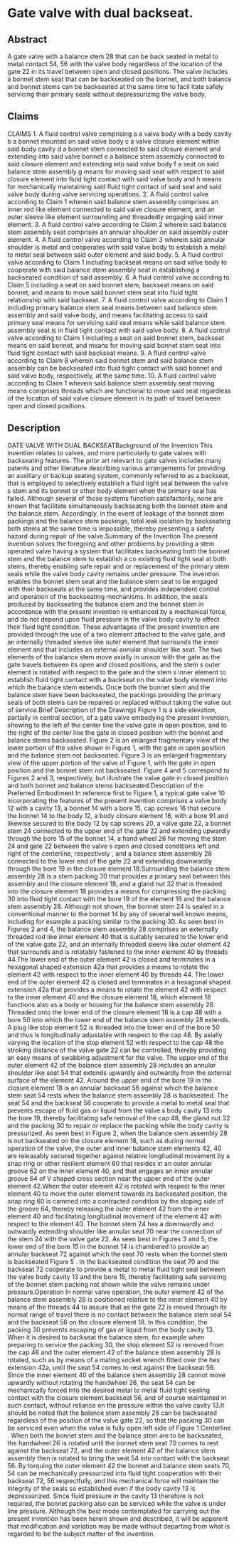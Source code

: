 # Gate valve with dual backseat.

## Abstract
A gate valve with a balance stem 28 that can be back seated in metal to metal contact 54, 56 with the valve body regardless of the location of the gate 22 in its travel between open and closed positions. The valve includes a bonnet stem seat that can be backseated on the bonnet, and both balance and bonnet stems can be backseated at the same time to facil itate safely servicing their primary seals without depressurizing the valve body.

## Claims
CLAIMS 1. A fluid control valve comprising a a valve body with a body cavity b a bonnet mounted on said valve body c a valve closure element within said body cavity d a bonnet stem connected to said closure element and extending into said valve bonnet e a balance stem assembly connected to said closure element and extending into said valve body f a seat on said balance stem assembly g means for moving said seat with respect to said closure element into fluid tight contact with said valve body and h means for mechanically maintaining said fluid tight contact of said seat and said valve body during valve servicing operations. 2. A fluid control valve according to Claim 1 wherein said balance stem assembly comprises an inner rod like element connected to said valve closure element, and an outer sleeve like element surrounding and threadedly engaging said inner element. 3. A fluid control valve according to Claim 2 wherein said balance stem assembly seat comprises an annular shoulder on said assembly outer element. 4. A fluid control valve according to Claim 3 wherein said annular shoulder is metal and cooperates with said valve body to establish a metal to metal seal between said outer element and said body. 5. A fluid control valve according to Claim 1 including backseat means on said valve body to cooperate with said balance stem assembly seat in establishing a backseated condition of said assembly. 6. A fluid control valve according to Claim 5 including a seat on said bonnet stem, backseat means on said bonnet, and means to move said bonnet stem seat into fluid tight relationship with said backseat. 7. A fluid control valve according to Claim 1 including primary balance stem seal means between said balance stem assembly and said valve body, and means facilitating access to said primary seal means for servicing said seal means while said balance stem assembly seat is in fluid tight contact with said valve body. 8. A fluid control valve according to Claim 1 including a seat on said bonnet stem, backseat means on said bonnet, and means for moving said bonnet stem seat into fluid tight contact with said backseat means. 9. A fluid control valve according to Claim 8 wherein said bonnet stem and said balance stem assembly can be backseated into fluid tight contact with said bonnet and said valve body, respectively, at the same time. 10. A fluid control valve according to Claim 1 wherein said balance stem assembly seat moving means comprises threads which are functional to move said seat regardless of the location of said valve closure element in its path of travel between open and closed positions.

## Description
GATE VALVE WITH DUAL BACKSEATBackground of the Invention This invention relates to valves, and more particularly to gate valves with backseating features. The prior art relevant to gate valves includes many patents and other literature describing various arrangements for providing an auxiliary or backup seating system, commonly referred to as a backseat, that is employed to selectively establish a fluid tight seal between the valve s stem and its bonnet or other body element when the primary seal has failed. Although several of those systems function satisfactorily, none are known that facilitate simultaneously backseating both the bonnet stem and the balance stem. Accordingly, in the event of leakage of the bonnet stem packings and the balance stem packings, total leak isolation by backseating both stems at the same time is impossible, thereby presenting a safety hazard during repair of the valve.Summary of the Invention The present invention solves the foregoing and other problems by providing a stem operated valve having a system that facilitates backseating both the bonnet stem and the balance stem to establish a co existing fluid tight seal at both stems, thereby enabling safe repair and or replacement of the primary stem seals while the valve body cavity remains under pressure. The invention enables the bonnet stem seat and the balance stem seat to be engaged with their backseats at the same time, and provides independent control and operation of the backseating mechanisms. In addition, the seals produced by backseating the balance stem and the bonnet stem in accordance with the present invention re enhanced by a mechanical force, and do not depend upon fluid pressure in the valve body cavity to effect their fluid tight condition. These advantages of the present invention are provided through the use of a two element attached to the valve gate, and an internally threaded sleeve like outer element that surrounds the inner element and that includes an external annular shoulder like seat. The two elements of the balance stem move axially in unison with the gate as the gate travels between its open and closed positions, and the stem s outer element is rotated with respect to the gate and the stem s inner element to establish fluid tight contact with a backseat on the valve body element into which the balance stem extends. Once both the bonnet stem and the balance stem have been backseated, the packings providing the primary seals of both stems can be repaired or replaced without taking the valve out of service.Brief Description of the Drawings Figure 1 is a side elevation, partially in central section, of a gate valve embodying the present invention, showing to the left of the center line the valve gate in open position, and to the right of the center line the gate in closed position with the bonnet and balance stems backseated. Figure 2 is an enlarged fragmentary view of the lower portion of the valve shown in Figure 1, with the gate in open position and the balance stem not backseated. Figure 3 is an enlarged fragmentary view of the upper portion of the valve of Figure 1, with the gate in open position and the bonnet stem not backseated. Figure 4 and 5 correspond to Figures 2 and 3, respectively, but illustrate the valve gate in closed position and both bonnet and balance stems backseated.Description of the Preferred Embodiment In reference first to Figure 1, a typical gate valve 10 incorporating the features of the present invention comprises a valve body 12 with a cavity 13, a bonnet 14 with a bore 15, cap screws 16 that secure the bonnet 14 to the body 12, a body closure element 18, with a bore 91 and likewise secured to the body 12 by cap screws 20, a valve gate 22, a bonnet stem 24 connected to the upper end of the gate 22 and extending upwardly through the bore 15 of the bonnet 14, a hand wheel 26 for moving the stem 24 and gate 22 between the valve s open and closed conditions left and right of the centerline, respectively , and a balance stem assembly 28 connected to the lower end of the gate 22 and extending downwardly through the bore 19 in the closure element 18.Surrounding the balance stem assembly 28 is a stem packing 30 that provides a primary seal between this assembly and the closure element 18, and a gland nut 32 that is threaded into the closure element 18 provides a means for compressing the packing 30 into fluid tight contact with the bore 19 of the element 18 and the balance stem assembly 28. Although not shown, the bonnet stem 24 is sealed in a conventional manner to the bonnet 14 by any of several well known means, including for example a packing similar to the packing 30. As seen best in Figures 2 and 4, the balance stem assembly 28 comprises an externally threaded rod like inner element 40 that is suitably secured to the lower end of the valve gate 22, and an internally threaded sleeve like outer element 42 that surrounds and is rotatably fastened to the inner element 40 by threads 44.The lower end of the outer element 42 is closed and terminates in a hexagonal shaped extension 42a that provides a means to rotate the element 42 with respect to the inner element 40 by threads 44. The lower end of the outer element 42 is closed and terminates in a hexagonal shaped extension 42a that provides a means to rotate the element 42 with respect to the inner element 40 and the closure element 18, which element 18 functions also as a body or housing for the balance stem assembly 28. Threaded onto the lower end of the closure element 18 is a cap 48 with a bore 50 into which the lower end of the balance stem assembly 28 extends. A plug like stop element 52 is threaded into the lower end of the bore 50 and thus is longitudinally adjustable with respect to the cap 48. By axially varying the location of the stop element 52 with respect to the cap 48 the stroking distance of the valve gate 22 can be controlled, thereby providing an easy means of swabbing adjustment for the valve. The upper end of the outer element 42 of the balance stem assembly 28 includes an annular shoulder like seat 54 that extends upwardly and outwardly from the external surface of the element 42. Around the upper end of the bore 19 in the closure element 18 is an annular backseat 56 against which the balance stem seat 54 rests when the balance stem assembly 28 is backseated. The seat 54 and the backseat 56 cooperate to provide a metal to metal seal that prevents escape of fluid gas or liquid from the valve s body cavity 13 into the bore 19, thereby facilitating safe removal of the cap 48, the gland nut 32 and the packing 30 to repair or replace the packing while the body cavity is pressurized. As seen best in Figure 2, when the balance stem assembly 28 is not backseated on the closure element 18, such as during normal operation of the valve, the outer and inner balance stem elements 42, 40 are releasably secured together against relative longitudinal movement by a snap ring or other resilient element 60 that resides in an outer annular groove 62 on the inner element 40, and that engages an inner annular groove 64 of V shaped cross section near the upper end of the outer element 42.When the outer element 42 is rotated with respect to the inner element 40 to move the outer element towards its backseated position, the snap ring 60 is cammed into a contracted condition by the sloping side of the groove 64, thereby releasing the outer element 42 from the inner element 40 and facilitating longitudinal movement of the element 42 with respect to the element 40. The bonnet stem 24 has a downwardly and outwardly extending shoulder like annular seat 70 near the connection of the stem 24 with the valve gate 22. As seen best in Figures 3 and 5, the lower end of the bore 15 in the bonnet 14 is chambered to provide an annular backseat 72 against which the seat 70 rests when the bonnet stem is backseated Figure 5 . In the backseated condition the seat 70 and the backseat 72 cooperate to provide a metal to metal fluid tight seal between the valve body cavity 13 and the bore 15, thereby facilitating safe servicing of the bonnet stem packing not shown while the valve remains under pressure.Operation In normal valve operation, the outer element 42 of the balance stem assembly 28 is positioned relative to the inner element 40 by means of the threads 44 to assure that as the gate 22 is moved through its normal range of travel there is no contact between the balance stem seal 54 and the backseat 56 on the closure element 18. In this condition, the packing 30 prevents escaping of gas or liquid from the body cavity 13. When it is desired to backseat the balance stem, for example when preparing to service the packing 30, the stop element 52 is removed from the cap 48 and the outer element 42 of the balance stem assembly 28 is rotated, such as by means of a mating socket wrench fitted over the hex extension 42a, until the seat 54 comes to rest against the backseat 56. Since the inner element 40 of the balance stem assembly 28 cannot move upwardly without rotating the handwheel 26, the seat 54 can be mechanically forced into the desired metal to metal fluid tight sealing contact with the closure element backseat 56, and of course maintained in such contact, without reliance on the pressure within the valve cavity 13.It should be noted that the balance stem assembly 28 can be backseated regardless of the position of the valve gate 22, so that the packing 30 can be serviced even when the valve is fully open left side of Figure 1 Centerline . When both the bonnet stem and the balance stem are to be backseated, the handwheel 26 is rotated until the bonnet stem seat 70 comes to rest against the backseat 72, and the outer element 42 of the balance stem assembly then is rotated to bring the seat 54 into contact with the backseat 56. By torquing the outer element 42 the bonnet and balance stem seats 70, 54 can be mechanically pressurized into fluid tight cooperation with their backseat 72, 56 respectfully, and this mechanical force will maintain the integrity of the seals so established even if the body cavity 13 is depressurized. Since fluid pressure in the cavity 13 therefore is not required, the bonnet packing also can be serviced while the valve is under line pressure. Although the best mode contemplated for carrying out the present invention has been herein shown and described, it will be apparent that modification and variation may be made without departing from what is regarded to be the subject matter of the invention.